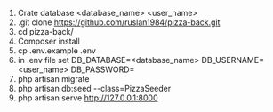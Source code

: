 1. Crate database <database_name> <user_name> <password>
2. .git clone https://github.com/ruslan1984/pizza-back.git
3. cd pizza-back/
4. Composer install
5. cp .env.example .env
6. in .env file set 
DB_DATABASE=<database_name> 
DB_USERNAME=<user_name>
DB_PASSWORD=<password>
7. php artisan migrate
8. php artisan db:seed --class=PizzaSeeder
9. php artisan serve
<a  href='http://127.0.0.1:8000'>http://127.0.0.1:8000</a>
